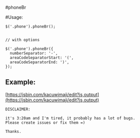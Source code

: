 #phoneBr

#Usage:

```
$('.phone').phoneBr();


// with options

$('.phone').phoneBr({
  numberSeparator: '-',
  areaCodeSeparatorStart: '(',
  areaCodeSeparatorEnd: ')',
});
```

## Example: 

[https://jsbin.com/kacuwimaji/edit?js,output](https://jsbin.com/kacuwimaji/edit?js,output)


```
DISCLAIMER:

it's 3:20am and I'm tired, it probably has a lot of bugs. 
Please create issues or fix them =)

Thanks.
```
